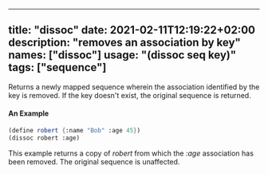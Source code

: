 
---
title: "dissoc"
date: 2021-02-11T12:19:22+02:00
description: "removes an association by key"
names: ["dissoc"]
usage: "(dissoc seq key)"
tags: ["sequence"]
---

Returns a newly mapped sequence wherein the association identified by the key is removed. If the key doesn't exist, the original sequence is returned.

#### An Example

```scheme
(define robert {:name "Bob" :age 45})
(dissoc robert :age)
```

This example returns a copy of _robert_ from which the _:age_ association has been removed. The original sequence is unaffected.
